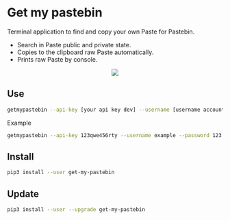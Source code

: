 # Get my pastebin

Terminal application to find and copy your own Paste for Pastebin.

- Search in Paste public and private state.
- Copies to the clipboard raw Paste automatically.
- Prints raw Paste by console.

<p align="center">
    <img src="https://min.gitcdn.link/repo/tanrax/get-my-pastebin/master/logo.png">
</p>

## Use

``` bash
getmypastebin --api-key [your api key dev] --username [username account Pastebin] --password [password account Pastebin] [search]
```
Example

``` bash
getmypastebin --api-key 123qwe456rty --username example --password 123 wordpress
```

## Install

``` bash
pip3 install --user get-my-pastebin 
```

## Update

``` bash
pip3 install --user --upgrade get-my-pastebin
```
